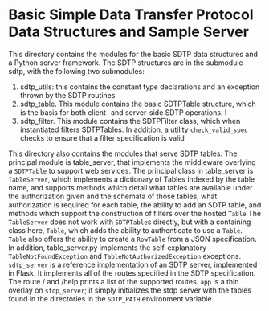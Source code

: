 # Basic Simple Data Transfer Protocol Data Structures and Sample Server
This directory contains the modules for the basic SDTP data structures and a Python server framework.  The SDTP structures are in the submodule sdtp, with the following two submodules:
1. sdtp_utils: this contains the constant type declarations and an exception thrown by the SDTP routines
2. sdtp_table. This module contains the basic SDTPTable structure, which is the basis for both client- and server-side SDTP operations.  I
3. sdtp_filter. This module contains  the SDTPFilter class, which when instantiated filters SDTPTables.  In addition, a utility `check_valid_spec` checks to ensure that a filter specification is valid

This directory also contains the modules that serve SDTP tables.  The principal module is table_server, that implements the middleware overlying a `SDTPTable` to support web services.  The principal class in table_server is `TableServer`, which implements a dictionary of Tables indexed by the table name, and supports methods which detail what tables are available under the authorization given and the schemata of those tables, what authorization is required for each table, the ability to add an SDTP table, and methods which support the construction of filters over the hosted `Table`
The `TableServer` does not work with `SDTPTable`s directly, but with a containing class here, `Table`, which adds the ability to authenticate to use a `Table`.  `Table` also offers the ability to create a `RowTable` from a JSON specification.
In addition, table_server.py implements the self-explanatory `TableNotFoundException` and `TableNotAuthorizedException` exceptions.
`sdtp_server` is a reference implementation of an SDTP server, implemented in Flask.  It implements all of the routes specified in the SDTP specification.  The route / and /help prints a list of the supported routes.
`app` is a thin overlay on `stdp_server`; it simply initializes the stdp server with the tables found in the directories in the `SDTP_PATH` environment variable.